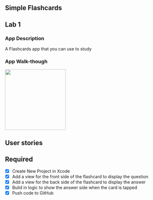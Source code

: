 ## Simple Flashcards

## Lab 1

### App Description
A Flashcards app that you can  use to study

### App Walk-though

<img src=http://g.recordit.co/2rE4q3zQzk.gif width=200><br>

## User stories

## Required
- [x] Create New Project in Xcode
- [x] Add a view for the front side of the flashcard to display the question
- [x] Add a view for the back side of the flashcard to display the answer
- [x] Build in logic to show the answer side when the card is tapped
- [x] Push code to GitHub
